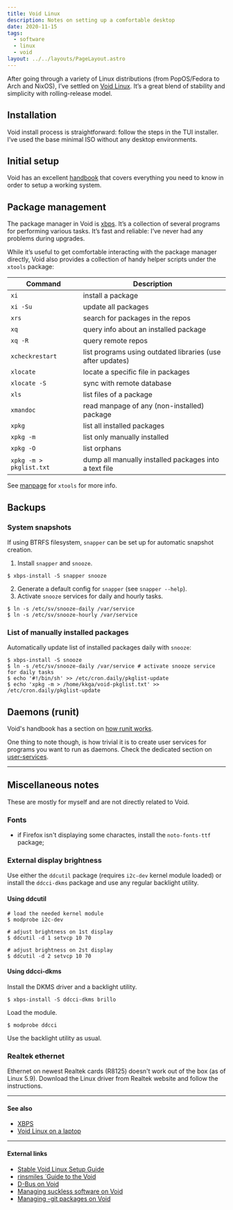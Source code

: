 ```yaml
---
title: Void Linux
description: Notes on setting up a comfortable desktop
date: 2020-11-15
tags:
  - software
  - linux
  - void
layout: ../../layouts/PageLayout.astro
---
```


After going through a variety of Linux distributions (from PopOS/Fedora to Arch
and NixOS), I’ve settled on [Void Linux][void]. It’s a great blend of stability
and simplicity with rolling-release model.

[void]: https://voidlinux.org/

## Installation

Void install process is straightforward: follow the steps in the TUI installer.
I’ve used the base minimal ISO without any desktop environments.

## Initial setup

Void has an excellent [handbook][void-handbook] that covers everything you need
to know in order to setup a working system.

## Package management

The package manager in Void is [xbps](/notes/xbps). It’s a collection of several
programs for performing various tasks. It’s fast and reliable: I’ve never had
any problems during upgrades.

While it’s useful to get comfortable interacting with the package manager
directly, Void also provides a collection of handy helper scripts under the
`xtools` package:

| Command                 | Description                                                |
| ----------------------- | ---------------------------------------------------------- |
| `xi`                    | install a package                                          |
| `xi -Su`                | update all packages                                        |
| `xrs`                   | search for packages in the repos                           |
| `xq`                    | query info about an installed package                      |
| `xq -R`                 | query remote repos                                         |
| `xcheckrestart`         | list programs using outdated libraries (use after updates) |
| `xlocate`               | locate a specific file in packages                         |
| `xlocate -S`            | sync with remote database                                  |
| `xls`                   | list files of a package                                    |
| `xmandoc`               | read manpage of any (non-installed) package                |
| `xpkg`                  | list all installed packages                                |
| `xpkg -m`               | list only manually installed                               |
| `xpkg -O`               | list orphans                                               |
| `xpkg -m > pkglist.txt` | dump all manually installed packages into a text file      |

See [manpage](https://man.voidlinux.org/xtools) for `xtools` for more info.

## Backups

### System snapshots

If using BTRFS filesystem, `snapper` can be set up for automatic snapshot
creation.

1. Install `snapper` and `snooze`.

```shell
$ xbps-install -S snapper snooze
```

2. Generate a default config for `snapper` (see `snapper --help`).
3. Activate `snooze` services for daily and hourly tasks.

```shell
$ ln -s /etc/sv/snooze-daily /var/service
$ ln -s /etc/sv/snooze-hourly /var/service
```

### List of manually installed packages

Automatically update list of installed packages daily with `snooze`:

```shell
$ xbps-install -S snooze
$ ln -s /etc/sv/snooze-daily /var/service # activate snooze service for daily tasks
$ echo '#!/bin/sh' >> /etc/cron.daily/pkglist-update
$ echo 'xpkg -m > /home/kkga/void-pkglist.txt' >> /etc/cron.daily/pkglist-update
```

## Daemons (runit)

Void's handbook has a section on [how runit works][runit].

One thing to note though, is how trivial it is to create user services for
programs you want to run as daemons. Check the dedicated section on
[user-services][user-services].

---

## Miscellaneous notes

These are mostly for myself and are not directly related to Void.

### Fonts

- if Firefox isn't displaying some charactes, install the `noto-fonts-ttf`
  package;

### External display brightness

Use either the `ddcutil` package (requires `i2c-dev` kernel module loaded) or
install the `ddcci-dkms` package and use any regular backlight utility.

#### Using ddcutil

```shell
# load the needed kernel module
$ modprobe i2c-dev

# adjust brightness on 1st display
$ ddcutil -d 1 setvcp 10 70

# adjust brightness on 2st display
$ ddcutil -d 2 setvcp 10 70
```

#### Using ddcci-dkms

Install the DKMS driver and a backlight utility.

```shell
$ xbps-install -S ddcci-dkms brillo
```

Load the module.

```shell
$ modprobe ddcci
```

Use the backlight utility as usual.

### Realtek ethernet

Ethernet on newest Realtek cards (R8125) doesn't work out of the box (as of
Linux 5.9). Download the Linux driver from Realtek website and follow the
instructions.

---

#### See also

- [XBPS](/notes/xbps)
- [Void Linux on a laptop](/notes/laptop-void)

---

#### External links

- [Stable Void Linux Setup Guide](https://kennydodrill.net/posts/stable-void-linux-setup-guide/)
- [rinsmiles ́ Guide to the Void](https://drive.google.com/file/d/1hPPO4h2tD-_uGppOX79MsrHGPkDKmQpG/view)
- [D-Bus on Void](https://github.com/flexibeast/guides/blob/master/dbus-on-void.md)
- [Managing suckless software on Void](https://github.com/flexibeast/guides/blob/master/suckless.md)
- [Managing -git packages on Void](https://github.com/flexibeast/guides/blob/master/git-packages.md)

[void-handbook]: https://docs.voidlinux.org/
[runit]: https://docs.voidlinux.org/config/services/index.html
[user-services]: https://docs.voidlinux.org/config/services/user-services.html
